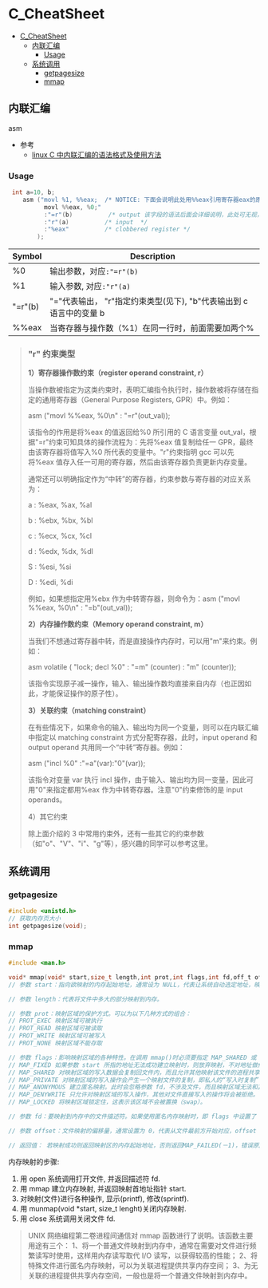 # C_CheatSheet

- [C_CheatSheet](#c_cheatsheet)
  - [内联汇编](#内联汇编)
    - [Usage](#usage)
  - [系统调用](#系统调用)
    - [getpagesize](#getpagesize)
    - [mmap](#mmap)

## 内联汇编

asm
- 参考
  - [linux C 中内联汇编的语法格式及使用方法](https://www.cnblogs.com/sky-heaven/p/7561625.html)

### Usage

```c
 int a=10, b;
    asm ("movl %1, %%eax;  /* NOTICE: 下面会说明此处用%%eax引用寄存器eax的原因
          movl %%eax, %0;"
          :"=r"(b)          /* output 该字段的语法后面会详细说明，此处可无视，下同 */
          :"r"(a)          /* input  */
          :"%eax"          /* clobbered register */
        );
```

| Symbol  | Description                                                         |
| ------- | ------------------------------------------------------------------- |
| %0      | 输出参数，对应`:"=r"(b)`                                            |
| %1      | 输入参数, 对应`:"r"(a)`                                             |
| "=r"(b) | "="代表输出， "r"指定约束类型(见下), "b"代表输出到 c 语言中的变量 b |
| %%eax   | 当寄存器与操作数（%1）在同一行时，前面需要加两个%                   |

> ### "r" 约束类型
>
> **1）寄存器操作数约束（register operand constraint, r）**
>
> 当操作数被指定为这类约束时，表明汇编指令执行时，操作数被将存储在指定的通用寄存器（General Purpose Registers, GPR）中。例如：
>
> asm ("movl %%eax, %0\n" : "=r"(out_val));
>
> 该指令的作用是将%eax 的值返回给%0 所引用的 C 语言变量 out_val，根据"=r"约束可知具体的操作流程为：先将%eax 值复制给任一 GPR，最终由该寄存器将值写入%0 所代表的变量中。"r"约束指明 gcc 可以先将%eax 值存入任一可用的寄存器，然后由该寄存器负责更新内存变量。
>
> 通常还可以明确指定作为“中转”的寄存器，约束参数与寄存器的对应关系为：
>
> a : %eax, %ax, %al
>
> b : %ebx, %bx, %bl
>
> c : %ecx, %cx, %cl
>
> d : %edx, %dx, %dl
>
> S : %esi, %si
>
> D : %edi, %di
>
> 例如，如果想指定用%ebx 作为中转寄存器，则命令为：asm ("movl %%eax, %0\n" : "=b"(out_val));
>
> **2）内存操作数约束（Memory operand constraint, m）**
>
> 当我们不想通过寄存器中转，而是直接操作内存时，可以用"m"来约束。例如：
>
> asm volatile ( "lock; decl %0" : "=m" (counter) : "m" (counter));
>
> 该指令实现原子减一操作，输入、输出操作数均直接来自内存（也正因如此，才能保证操作的原子性）。
>
> **3）关联约束（matching constraint）**
>
> 在有些情况下，如果命令的输入、输出均为同一个变量，则可以在内联汇编中指定以 matching constraint 方式分配寄存器，此时，input operand 和 output operand 共用同一个“中转”寄存器。例如：
>
> asm ("incl %0" :"=a"(var):"0"(var));
>
> 该指令对变量 var 执行 incl 操作，由于输入、输出均为同一变量，因此可用"0"来指定都用%eax 作为中转寄存器。注意"0"约束修饰的是 input operands。
>
> 4）其它约束
>
> 除上面介绍的 3 中常用约束外，还有一些其它的约束参数（如"o"、"V"、"i"、"g"等），感兴趣的同学可以参考这里。

## 系统调用

### getpagesize

```c
#include <unistd.h>
// 获取内存页大小
int getpagesize(void);
```

### mmap

```c
#include <man.h>

void* mmap(void* start,size_t length,int prot,int flags,int fd,off_t offset);
// 参数 start：指向欲映射的内存起始地址，通常设为 NULL，代表让系统自动选定地址，映射成功后返回该地址。

// 参数 length：代表将文件中多大的部分映射到内存。

// 参数 prot：映射区域的保护方式。可以为以下几种方式的组合：
// PROT_EXEC 映射区域可被执行
// PROT_READ 映射区域可被读取
// PROT_WRITE 映射区域可被写入
// PROT_NONE 映射区域不能存取

// 参数 flags：影响映射区域的各种特性。在调用 mmap()时必须要指定 MAP_SHARED 或 MAP_PRIVATE。
// MAP_FIXED 如果参数 start 所指的地址无法成功建立映射时，则放弃映射，不对地址做修正。通常不鼓励用此旗标。
// MAP_SHARED 对映射区域的写入数据会复制回文件内，而且允许其他映射该文件的进程共享。
// MAP_PRIVATE 对映射区域的写入操作会产生一个映射文件的复制，即私人的“写入时复制”（copy on write）对此区域作的任何修改都不会写回原来的文件内容。
// MAP_ANONYMOUS 建立匿名映射。此时会忽略参数 fd，不涉及文件，而且映射区域无法和其他进程共享。
// MAP_DENYWRITE 只允许对映射区域的写入操作，其他对文件直接写入的操作将会被拒绝。
// MAP_LOCKED 将映射区域锁定住，这表示该区域不会被置换（swap）。

// 参数 fd：要映射到内存中的文件描述符。如果使用匿名内存映射时，即 flags 中设置了 MAP_ANONYMOUS，fd 设为-1。有些系统不支持匿名内存映射，则可以使用 fopen 打开/dev/zero 文件，然后对该文件进行映射，可以同样达到匿名内存映射的效果。

// 参数 offset：文件映射的偏移量，通常设置为 0，代表从文件最前方开始对应，offset 必须是分页大小的整数倍。

// 返回值： 若映射成功则返回映射区的内存起始地址，否则返回MAP_FAILED(－1)，错误原因存于errno 中。
```

内存映射的步骤:

1. 用 open 系统调用打开文件, 并返回描述符 fd.
2. 用 mmap 建立内存映射, 并返回映射首地址指针 start.
3. 对映射(文件)进行各种操作, 显示(printf), 修改(sprintf).
4. 用 munmap(void \*start, size_t lenght)关闭内存映射.
5. 用 close 系统调用关闭文件 fd.

> UNIX 网络编程第二卷进程间通信对 mmap 函数进行了说明。该函数主要用途有三个：
> 1、将一个普通文件映射到内存中，通常在需要对文件进行频繁读写时使用，这样用内存读写取代 I/O 读写，以获得较高的性能；
> 2、将特殊文件进行匿名内存映射，可以为关联进程提供共享内存空间；
> 3、为无关联的进程提供共享内存空间，一般也是将一个普通文件映射到内存中。
